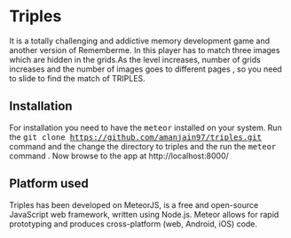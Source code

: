 # Triples
It is a totally challenging and addictive memory development game and another version of Rememberme. In this player has to match three images which are hidden in the grids.As the level increases, number of grids increases and the number of images goes to different pages , so you need to slide to find the match of TRIPLES.

## Installation 
For installation you need to have the <tt>meteor</tt> installed on your system. Run the <tt>git clone https://github.com/amanjain97/triples.git</tt> command and the change the directory to triples and the run the <tt>meteor</tt> command .
Now browse to the app at http://localhost:8000/

## Platform used 
Triples has been developed on MeteorJS, is a free and open-source JavaScript web framework, written using Node.js. Meteor allows for rapid prototyping and produces cross-platform (web, Android, iOS) code.
